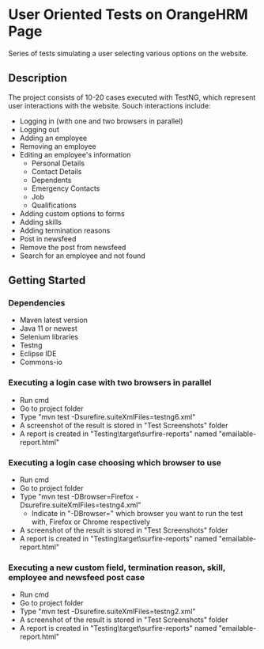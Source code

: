 # User Oriented Tests on OrangeHRM Page

Series of tests simulating a user selecting various options on the website.

## Description

The project consists of 10-20 cases executed with TestNG, which represent user interactions with the website. Souch interactions include:

* Logging in (with one and two browsers in parallel)
* Logging out
* Adding an employee
* Removing an employee
* Editing an employee's information
    * Personal Details
    * Contact Details
    * Dependents
    * Emergency Contacts
    * Job
    * Qualifications
* Adding custom options to forms
* Adding skills
* Adding termination reasons
* Post in newsfeed
* Remove the post from newsfeed
* Search for an employee and not found

## Getting Started

### Dependencies

* Maven latest version
* Java 11 or newest
* Selenium libraries
* Testng
* Eclipse IDE
* Commons-io

### Executing a login case with two browsers in parallel

* Run cmd
* Go to project folder
* Type "mvn test -Dsurefire.suiteXmlFiles=testng6.xml"
* A screenshot of the result is stored in "Test Screenshots" folder
* A report is created in "Testing\target\surfire-reports" named "emailable-report.html"

### Executing a login case choosing which browser to use

* Run cmd
* Go to project folder
* Type "mvn test -DBrowser=Firefox -Dsurefire.suiteXmlFiles=testng4.xml"
    * Indicate in "-DBrowser=" which browser you want to run the test with, Firefox or Chrome respectively
* A screenshot of the result is stored in "Test Screenshots" folder
* A report is created in "Testing\target\surfire-reports" named "emailable-report.html"

### Executing a new custom field, termination reason, skill, employee and newsfeed post case

* Run cmd
* Go to project folder
* Type "mvn test -Dsurefire.suiteXmlFiles=testng2.xml"
* A screenshot of the result is stored in "Test Screenshots" folder
* A report is created in "Testing\target\surfire-reports" named "emailable-report.html"

